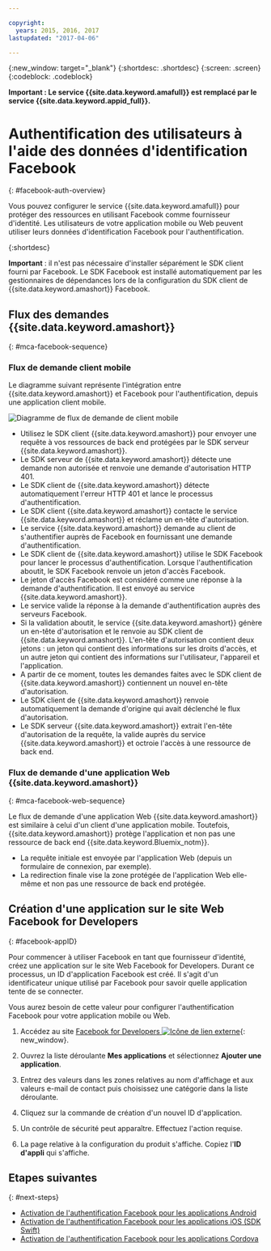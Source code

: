 ```yaml
---

copyright:
  years: 2015, 2016, 2017
lastupdated: "2017-04-06"

---
```

{:new_window: target="_blank"}
{:shortdesc: .shortdesc}
{:screen: .screen}
{:codeblock: .codeblock}

**Important : Le service {{site.data.keyword.amafull}} est remplacé par le service {{site.data.keyword.appid_full}}.**

# Authentification des utilisateurs à l'aide des données d'identification Facebook
{: #facebook-auth-overview}

Vous pouvez configurer le service {{site.data.keyword.amafull}} pour protéger des ressources en utilisant
Facebook comme fournisseur d'identité. Les utilisateurs de votre application mobile ou Web peuvent utiliser leurs données d'identification Facebook
pour l'authentification.

{:shortdesc}

**Important** : il n'est pas nécessaire d'installer séparément le SDK client fourni par Facebook. Le SDK Facebook est installé automatiquement par les gestionnaires de dépendances lors de la configuration du SDK client de {{site.data.keyword.amashort}} Facebook.

## Flux des demandes {{site.data.keyword.amashort}}
{: #mca-facebook-sequence}

### Flux de demande client mobile

Le diagramme suivant représente l'intégration entre {{site.data.keyword.amashort}} et Facebook pour l'authentification, depuis une application client mobile.

![Diagramme de flux de demande de client mobile](images/mca-sequence-facebook.jpg)

* Utilisez le SDK client {{site.data.keyword.amashort}} pour envoyer une requête à vos ressources de back end protégées par le SDK serveur
{{site.data.keyword.amashort}}.
* Le SDK serveur de {{site.data.keyword.amashort}} détecte une demande non autorisée et renvoie une demande d'autorisation HTTP 401.
* Le SDK client de {{site.data.keyword.amashort}} détecte automatiquement l'erreur HTTP 401 et lance le processus d'authentification.
* Le SDK client {{site.data.keyword.amashort}} contacte le service {{site.data.keyword.amashort}} et réclame un en-tête d'autorisation.
* Le service {{site.data.keyword.amashort}} demande au client de s'authentifier auprès de Facebook en fournissant une demande d'authentification.
* Le SDK client de {{site.data.keyword.amashort}} utilise le SDK Facebook pour lancer le processus d'authentification. Lorsque l'authentification aboutit, le SDK Facebook renvoie un jeton d'accès Facebook.
* Le jeton d'accès Facebook est considéré comme une réponse à la demande d'authentification. Il est envoyé au service {{site.data.keyword.amashort}}.
* Le service valide la réponse à la demande d'authentification auprès des serveurs Facebook.
* Si la validation aboutit, le service {{site.data.keyword.amashort}} génère un en-tête d'autorisation et le renvoie au SDK client de {{site.data.keyword.amashort}}. L'en-tête d'autorisation contient deux jetons : un jeton qui contient des informations sur les droits d'accès, et un autre jeton qui contient des informations sur l'utilisateur, l'appareil et l'application.
* A partir de ce moment, toutes les demandes faites avec le SDK client de {{site.data.keyword.amashort}} contiennent un nouvel en-tête d'autorisation.
* Le SDK client de {{site.data.keyword.amashort}} renvoie automatiquement la demande d'origine qui avait déclenché le flux d'autorisation.
* Le SDK serveur {{site.data.keyword.amashort}} extrait l'en-tête d'autorisation de la requête, la valide auprès du service
{{site.data.keyword.amashort}} et octroie l'accès à une ressource de back end.

### Flux de demande d'une application Web {{site.data.keyword.amashort}}
{: #mca-facebook-web-sequence}

Le flux de demande d'une application Web {{site.data.keyword.amashort}} est similaire à celui d'un client d'une application mobile. Toutefois,
{{site.data.keyword.amashort}} protège l'application et non pas une ressource de back end {{site.data.keyword.Bluemix_notm}}.

  * La requête initiale est envoyée par l'application Web (depuis un formulaire de connexion, par exemple).
  * La redirection finale vise la zone protégée de l'application Web elle-même et non pas une ressource de back end protégée.


## Création d'une application sur le site Web Facebook for Developers
{: #facebook-appID}

Pour commencer à utiliser Facebook en tant que fournisseur d'identité, créez une application sur le site Web Facebook for Developers. Durant ce processus, un ID d'application Facebook est créé. Il s'agit d'un identificateur unique utilisé par Facebook pour savoir quelle application tente de se connecter.

Vous aurez besoin de cette valeur pour
configurer l'authentification Facebook
pour votre application mobile ou Web.

1. Accédez au site [Facebook for Developers ![Icône de lien externe](../../icons/launch-glyph.svg "Icône de lien externe")](https://developers.facebook.com){: new_window}.

1. Ouvrez la liste déroulante **Mes applications** et sélectionnez **Ajouter une application**.

1. Entrez des valeurs dans les zones relatives au nom d'affichage et aux valeurs e-mail de contact puis choisissez une catégorie dans la liste déroulante.

1. Cliquez sur la commande de création d'un nouvel ID d'application.

1. Un contrôle de sécurité peut apparaître. Effectuez l'action requise.

1. La page relative à la configuration du produit s'affiche. Copiez l'**ID d'appli** qui s'affiche.

## Etapes suivantes
{: #next-steps}

* [Activation de l'authentification Facebook pour les applications Android](facebook-auth-android.html)
* [Activation de l'authentification Facebook pour les applications iOS (SDK Swift)](facebook-auth-ios-swift-sdk.html)
* [Activation de l'authentification Facebook pour les applications Cordova](facebook-auth-cordova.html)
